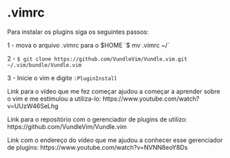 # .vimrc

Para instalar os plugins siga os seguintes passos:

1 - mova o arquivo .vimrc para o $HOME
    `$ mv .vimrc ~/`

2 - `$ git clone https://github.com/VundleVim/Vundle.vim.git ~/.vim/bundle/Vundle.vim`

3 - Inicie o vim e digite `:PluginInstall`

<p> Link para o vídeo que me fez começar ajudou a começar a aprender sobre o vim e me estimulou a utiliza-lo: https://www.youtube.com/watch?v=UUzW46SeLhg </p>

<p> Link para o repositório com o gerenciador de plugins de utilizo: https://github.com/VundleVim/Vundle.vim </p>

<p> Link com o endereço do vídeo que me ajudou a conhecer esse gerenciador de plugins: https://www.youtube.com/watch?v=NVNN8eoY8Ds </p>
